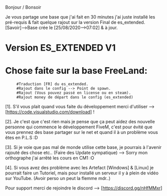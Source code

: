 Bonjour / Bonsoir

Je vous partage une base que j'ai fait en 30 minutes j'ai juste installé les pré-requis & fait quelque rajout sur la version Final de es_extended.
[Savoir]-->Base crée le [25/08/2020-->07:02] & à jour.

# Version ES_EXTENDED V1

# Chose faite sur la base FreeLand:

         #Traduction [FR] du es_extended. 
         #Rajout dans le config --> Point de spawn.
         #Rajout (Vous pouvez passé en license ou en steam).
         #Rajout money de départ dans le config (es_extended)



[1]. S'il vous plait quand vous faite du développement merci d'utiliser --> [https://code.visualstudio.com/download] !

[2]. Je c'est que c'est rien mais je pense que ça peut aidez des nouvelle personne qui commence le développement FiveM, c'est pour évité que vous prennez des base partager sur le net et quand il à un problème
vous êtes en P.L.S :D

[3]. Si je voie que pas mal de monde utilise cette base, je pourrais à l'avenir rajouté des chose etc.. (Faire des Update sympatique) --> Sorry mon orthographe j'ai arrêté les cours en CM1 :O

[4]. Si vous avez des problème avec les Artefact [Windows] & [Linux] je pourrait faire un Tutoriel, mais pour installé un serveur il y à plein de vidéo sur YouTube. (Avoir perso un peut la flemme mdr..)

Pour support merci de rejoindre le discord --> [https://discord.gg/nHfMMxr]
